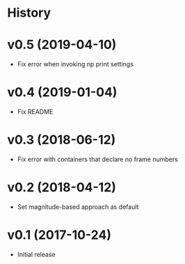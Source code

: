 # History

# v0.5 (2019-04-10)

- Fix error when invoking np print settings

# v0.4 (2019-01-04)

- Fix README

# v0.3 (2018-06-12)

- Fix error with containers that declare no frame numbers

# v0.2 (2018-04-12)

- Set magnitude-based approach as default

# v0.1 (2017-10-24)

- Initial release